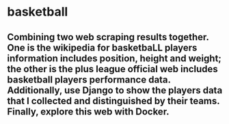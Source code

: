 # basketball
## Combining two web scraping results together. One is the wikipedia for basketbaLL players information includes position, height and weight; the other is the plus league official web includes basketball players performance data. Additionally, use Django to show the players data that I collected and distinguished by their teams. Finally, explore this web with Docker.
